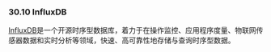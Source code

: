 ### 30.10 InfluxDB

[InfluxDB](https://www.influxdata.com/)是一个开源时序型数据库，着力于在操作监控、应用程序度量、物联网传感器数据和实时分析等领域，快速、高可靠性地存储与查询时序型数据。
